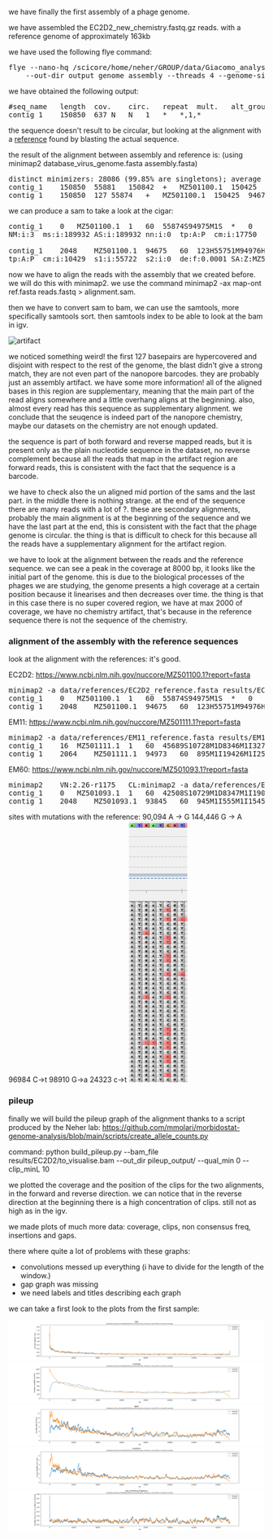 
we have finally the first assembly of a phage genome.

we have assembled the EC2D2_new_chemistry.fastq.gz reads. with a reference genome of approximately 163kb

we have used the following flye command:
<pre>
flye --nano-hq /scicore/home/neher/GROUP/data/Giacomo_analysis/raw_data/EC2D2_new_chemistry.fastq.gz \
    --out-dir output_genome_assembly --threads 4 --genome-size 0.163m --asm-coverage 40
</pre>

we have obtained the following output:
<pre>
#seq_name	length	cov.	circ.	repeat	mult.	alt_group	graph_path
contig_1	150850	637	N	N	1	*	*,1,*
</pre>

the sequence doesn't result to be circular, but looking at the alignment with a [reference](https://www.ncbi.nlm.nih.gov/nuccore/MZ501100.1?report=fasta) found by blasting the actual sequence.

the result of the alignment between assembly and reference is: (using minimap2 database_virus_genome.fasta assembly.fasta)

<pre>
distinct minimizers: 28086 (99.85% are singletons); average occurrences: 1.002; average spacing: 5.346; total length: 150425
contig_1	150850	55881	150842	+	MZ501100.1	150425	7	94968	94930	94961	60	tp:A:P	cm:i:17750	s1:i:94930	s2:i:0	dv:f:0.0000	rl:i:0
contig_1	150850	127	55874	+	MZ501100.1	150425	94678	150425	55722	55747	60	tp:A:P	cm:i:10429	s1:i:55722	s2:i:0	dv:f:0.0000	rl:i:0
</pre>

we can produce a sam to take a look at the cigar:

<pre>
contig_1	0	MZ501100.1	1	60	55874S94975M1S	*	0	0
NM:i:3	ms:i:189932	AS:i:189932	nn:i:0	tp:A:P	cm:i:17750	s1:i:94930	s2:i:0	de:f:0.0000	SA:Z:MZ501100.1,94675,+,123S55751M94976S,60,3;	rl:i:0

contig_1	2048	MZ501100.1	94675	60	123H55751M94976H	*	0	0
tp:A:P	cm:i:10429	s1:i:55722	s2:i:0	de:f:0.0001	SA:Z:MZ501100.1,1,+,55874S94975M1S,60,3;	rl:i:0
</pre>

now we have to align the reads with the assembly that we created before. we will do this with minimap2. we use the command minimap2 -ax map-ont ref.fasta reads.fastq > alignment.sam.

then we have to convert sam to bam, we can use the samtools, more specifically samtools sort. then samtools index to be able to look at the bam in igv.

![artifact](artifact.png)

we noticed something weird! the first 127 basepairs are hypercovered and disjoint with respect to the rest of the genome, the blast didn't give a strong match, they are not even part of the nanopore barcodes. they are probably just an assembly artifact.
we have some more information! all of the aligned bases in this region are supplementary, meaning that the main part of the read aligns somewhere and a little overhang aligns at the beginning.
also, almost every read has this sequence as supplementary alignment.
we conclude that the seuqence is indeed part of the nanopore chemistry, maybe our datasets on the chemistry are not enough updated.

the sequence is part of both forward and reverse mapped reads, but it is present only as the plain nucleotide sequence in the dataset, no reverse complement because all the reads that map in the artifact region are forward reads, this is consistent with the fact that the sequence is a barcode.

we have to check also the un aligned mid portion of the sams and the last part. in the middle there is nothing strange. at the end of the sequence there are many reads with a lot of ?. these are secondary alignments, probably the main alignment is at the beginning of the sequence and we have the last part at the end, this is consistent with the fact that the phage genome is circular. the thing is that is difficult to check for this because all the reads have a supplementary alignment for the artifact region.

we have to look at the alignment between the reads and the reference sequence. we can see a peak in the coverage at 8000 bp, it looks like the initial part of the genome. this is due to the biological processes of the phages we are studying, the genome presents a high coverage at a certain position because it linearises and then decreases over time.
the thing is that in this case there is no super covered region, we have at max 2000 of coverage, we have no chemistry artifact, that's because in the reference sequence there is not the sequence of the chemistry.

### alignment of the assembly with the reference sequences

look at the alignment with the references:
it's good.

EC2D2: https://www.ncbi.nlm.nih.gov/nuccore/MZ501100.1?report=fasta

<pre>
minimap2 -a data/references/EC2D2_reference.fasta results/EC2D2/assemblies/new_chemistry.fasta
contig_1	0	MZ501100.1	1	60	55874S94975M1S	*	0	0	*	NM:i:3	ms:i:189932	AS:i:189932	nn:i:0	tp:A:P	cm:i:17750	s1:i:94930	s2:i:0	de:f:0.0000	SA:Z:MZ501100.1,94675,+,123S55751M94976S,60,3;	rl:i:0
contig_1	2048	MZ501100.1	94675	60	123H55751M94976H	*	0	0	*	NM:i:3	ms:i:111484	AS:i:111484	nn:i:0	tp:A:P	cm:i:10429	s1:i:55722	s2:i:0	de:f:0.0001	SA:Z:MZ501100.1,1,+,55874S94975M1S,60,3;	rl:i:0
</pre>

EM11: https://www.ncbi.nlm.nih.gov/nuccore/MZ501111.1?report=fasta

<pre>
minimap2 -a data/references/EM11_reference.fasta results/EM11/assemblies/new_chemistry.fasta
contig_1	16	MZ501111.1	1	60	45689S10728M1D8346M1I32724M1I31674M1D133M1D74M2D8929M1D2787M1D6M13S	*	0	0	*	NM:i:13	ms:i:190729	AS:i:190728	nn:i:0	tp:A:P	cm:i:17901	s1:i:95318	s2:i:52	de:f:0.0001	SA:Z:MZ501111.1,94973,-,45687M2I95416S,60,6;	rl:i:0
contig_1	2064	MZ501111.1	94973	60	895M1I19426M1I25366M95416H	*	0	0	*	NM:i:6	ms:i:91338	AS:i:91338	nn:i:0	tp:A:P	cm:i:8577	s1:i:45637	s2:i:0	de:f:0.0001	SA:Z:MZ501111.1,1,-,45689S95403M5D13S,60,13;	rl:i:0
</pre>

EM60: https://www.ncbi.nlm.nih.gov/nuccore/MZ501093.1?report=fasta

<pre>
minimap2	VN:2.26-r1175	CL:minimap2 -a data/references/EM60_reference.fasta results/EM60/assemblies/new_chemistry.fasta
contig_1	0	MZ501093.1	1	60	42508S10729M1D8347M1I19003M1D43888M1D74M1D6801M1D5430M140S	*	0	0	*	NM:i:11	ms:i:188478	AS:i:188478	nn:i:0	tp:A:P	cm:i:17718	s1:i:94184	s2:i:0	de:f:0.0001	SA:Z:MZ501093.1,93845,+,42502M6I94413S,60,8;	rl:i:0
contig_1	2048	MZ501093.1	93845	60	945M1I555M1I15457M1I179M1I9834M1I11979M1I3553M94413H	*	0	0	*	NM:i:8	ms:i:84956	AS:i:84956	nn:i:0	tp:A:P	cm:i:7957	s1:i:42448	s2:i:0	de:f:0.0002	SA:Z:MZ501093.1,1,+,42508S94273M4D140S,60,11;	rl:i:0
</pre>

sites with mutations with the reference:
90,094 A -> G
144,446 G -> A
96984 C->t
98910 G->a
24323 c->t
![Alt text](image.png)

### pileup

finally we will build the pileup graph of the alignment thanks to a script produced by the Neher lab: https://github.com/mmolari/morbidostat-genome-analysis/blob/main/scripts/create_allele_counts.py

command: python build_pileup.py --bam_file results/EC2D2/to_visualise.bam --out_dir pileup_output/ --qual_min 0 --clip_minL 10

we plotted the coverage and the position of the clips for the two alignments, in the forward and reverse direction.
we can notice that in the reverse direction at the beginning there is a high concentration of clips. still not as high as in the igv.

we made plots of much more data: coverage, clips, non consensus freq, insertions and gaps.

there where quite a lot of problems with these graphs:
- convolutions messed up everything (i have to divide for the length of the window.)
- gap graph was missing
- we need labels and titles describing each graph

we can take a first look to the plots from the first sample:

![no_threshold_clips](images/plots_without_threshold/clips.png)
![no_threshold_coverage](images/plots_without_threshold/coverage.png)
![no_threshold_gaps](images/plots_without_threshold/gaps.png)
![no_threshold_insertions](images/plots_without_threshold/insertions.png)
![no_threshold_non_consensus_frequency](images/plots_without_threshold/non_consensus_frequency.png)